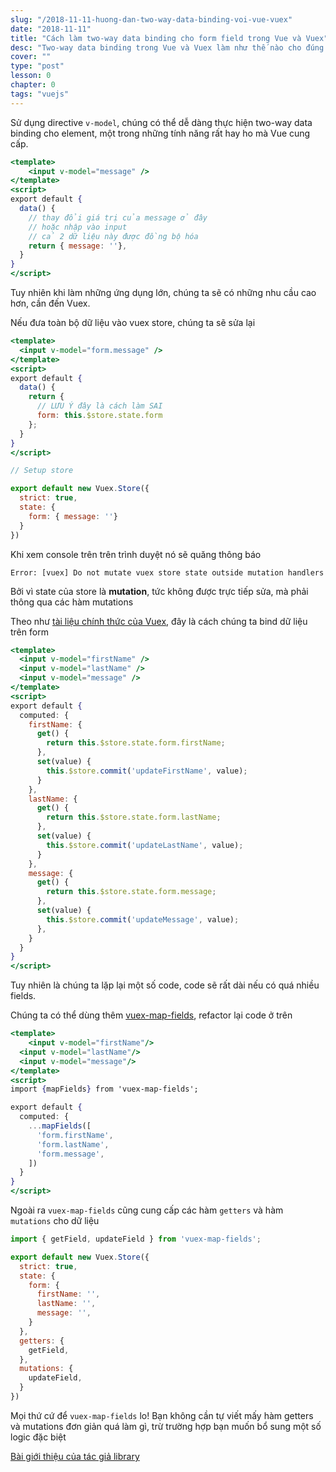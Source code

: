 ```yaml
---
slug: "/2018-11-11-huong-dan-two-way-data-binding-voi-vue-vuex"
date: "2018-11-11"
title: "Cách làm two-way data binding cho form field trong Vue và Vuex"
desc: "Two-way data binding trong Vue và Vuex làm như thế nào cho đúng mà nhanh"
cover: ""
type: "post"
lesson: 0
chapter: 0
tags: "vuejs"
---
```



Sử dụng directive `v-model`, chúng có thể dễ dàng thực hiện two-way data binding cho element, một trong những tính năng rất hay ho mà Vue cung cấp.

```jsx
<template>
	<input v-model="message" />
</template>
<script>
export default {
  data() {
    // thay đổi giá trị của message ở đây
    // hoặc nhập vào input
    // cả 2 dữ liệu này được đồng bộ hóa
    return { message: ''},
  }
}
</script>
```

Tuy nhiên khi làm những ứng dụng lớn, chúng ta sẽ có những nhu cầu cao hơn, cần đến Vuex.

Nếu đưa toàn bộ dữ liệu vào vuex store, chúng ta sẽ sửa lại

```jsx
<template>
  <input v-model="form.message" />
</template>
<script>
export default {
  data() {
    return {
      // LƯU Ý đây là cách làm SAI
      form: this.$store.state.form
    };
  }
}
</script>

// Setup store

export default new Vuex.Store({
  strict: true,
  state: {
    form: { message: ''}
  }
})
```

Khi xem console trên trên trình duyệt nó sẽ quăng thông báo

```
Error: [vuex] Do not mutate vuex store state outside mutation handlers
```

Bởi vì state của store là **mutation**, tức không được trực tiếp sửa, mà phải thông qua các hàm mutations

Theo như <a href="https://vuex.vuejs.org/guide/forms.html" target="_blank" rel="noopener noreferrer">tài liệu chính thức của Vuex</a>, đây là cách chúng ta bind dữ liệu trên form

```jsx
<template>
  <input v-model="firstName" />
  <input v-model="lastName" />
  <input v-model="message" />
</template>
<script>
export default {
  computed: {
    firstName: {
      get() {
        return this.$store.state.form.firstName;
      },
      set(value) {
        this.$store.commit('updateFirstName', value);
      }
    },
    lastName: {
      get() {
        return this.$store.state.form.lastName;
      },
      set(value) {
        this.$store.commit('updateLastName', value);
      }
    },
    message: {
      get() {
        return this.$store.state.form.message;
      },
      set(value) {
        this.$store.commit('updateMessage', value);
      },
    }
  }
}
</script>
```

Tuy nhiên là chúng ta lặp lại một số code, code sẽ rất dài nếu có quá nhiều fields.

Chúng ta có thể dùng thêm <a href="https://github.com/maoberlehner/vuex-map-fields" target="_blank" rel="noopener noreferrer">vuex-map-fields</a>, refactor lại code ở trên

```jsx
<template>
	<input v-model="firstName"/>
  <input v-model="lastName"/>
  <input v-model="message"/>
</template>
<script>
import {mapFields} from 'vuex-map-fields';

export default {
  computed: {
    ...mapFields([
      'form.firstName',
      'form.lastName',
      'form.message',
    ])
  }
}
</script>
```

Ngoài ra `vuex-map-fields` cũng cung cấp các hàm `getters` và hàm `mutations` cho dữ liệu

```jsx
import { getField, updateField } from 'vuex-map-fields';

export default new Vuex.Store({
  strict: true,
  state: {
    form: {
      firstName: '',
      lastName: '',
      message: '',
    }
  },
  getters: {
    getField,
  },
  mutations: {
    updateField,
  }
})
```

Mọi thứ cứ để `vuex-map-fields` lo! Bạn không cần tự viết mấy hàm getters và mutations đơn giản quá làm gì, trừ trường hợp bạn muốn bổ sung một số logic đặc biệt

<a href="https://markus.oberlehner.net/blog/form-fields-two-way-data-binding-and-vuex/" target="_blank" rel="noopener noreferrer">Bài giới thiệu của tác giả library</a>

